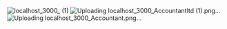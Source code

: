 ![localhost_3000_ (1)](https://github.com/HammadAhsan341/Accountants-LTD/assets/112327729/4f0eb2d0-4e31-4ed1-bd7c-62aab8a14ae6)
![Uploading localhost_3000_Accountantltd (1).png…]()
![Uploading localhost_3000_Accountant.png…]()
